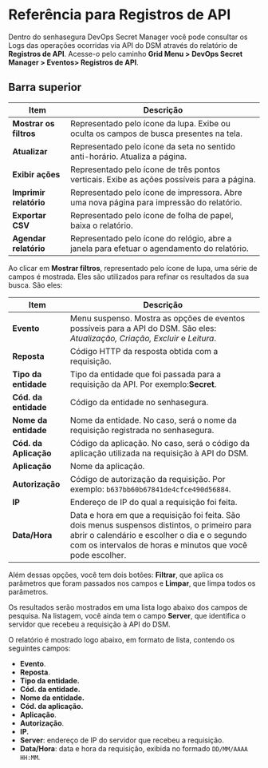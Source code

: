 # Referência para Registros de API

Dentro do senhasegura DevOps Secret Manager você pode consultar os Logs das operações ocorridas via API do DSM através do relatório de **Registros de API**. Acesse-o pelo caminho **Grid Menu > DevOps Secret Manager > Eventos> Registros de API**.

## Barra superior

| Item                     | Descrição                                                                                      |
| ------------------------ | ------------------------------------------------------------------------------------------------ |
| **Mostrar os filtros**  | Representado pelo ícone da lupa. Exibe ou oculta os campos de busca presentes na tela.          |
| **Atualizar**           | Representado pelo ícone da seta no sentido anti-horário. Atualiza a página.                   |
| **Exibir ações**      | Representado pelo ícone de três pontos verticais. Exibe as  ações possíveis para a página. |
| **Imprimir relatório** | Representado pelo ícone de impressora. Abre uma nova página para impressão do relatório.     |
| **Exportar CSV**        | Representado pelo ícone de folha de papel, baixa o relatório.                                  |
| **Agendar relatório**  | Representado pelo ícone do relógio, abre a janela para efetuar o agendamento do relatório.    |

Ao clicar em **Mostrar filtros**, representado pelo ícone de lupa, uma série de campos é mostrada. Eles são utilizados para refinar os resultados da sua busca. São eles:

| Item                           | Descrição                                                                                                                                                                                                      |
| ------------------------------ | ---------------------------------------------------------------------------------------------------------------------------------------------------------------------------------------------------------------- |
| **Evento**               | Menu suspenso. Mostra as opções de eventos possíveis para a API do DSM. São eles: *Atualização, Criação, Excluir* e *Leitura*.                                                                        |
| **Reposta**              | Código HTTP da resposta obtida com a requisição.                                                                                                                                                              |
| **Tipo da entidade**     | Tipo da entidade que foi passada para a requisição da API. Por exemplo:**Secret**.                                                                                                                            |
| **Cód. da entidade**    | Código da entidade no senhasegura.                                                                                                                                                                              |
| **Nome da entidade**     | Nome da entidade. No caso, será o nome da requisição registrada no senhasegura.                                                                                                                               |
| **Cód. da Aplicação** | Código da aplicação. No caso, será o código da aplicação utilizada na requisição à API do DSM.                                                                                                         |
| **Aplicação**          | Nome da aplicação.                                                                                                                                                                                             |
| **Autorização**        | Código de autorização da requisição. Por exemplo: `b637bb60b67841de4cfce490d56884`.                                                                                                                        |
| **IP**                   | Endereço de IP do qual a requisição foi feita.                                                                                                                                                                |
| **Data/Hora**            | Data e hora em que a requisição foi feita. São dois menus suspensos distintos, o primeiro para abrir o calendário e escolher o dia e o segundo com os intervalos de horas e minutos que você pode escolher. |

Além dessas opções, você tem dois botões: **Filtrar**, que aplica os parâmetros que foram passados nos campos e **Limpar**, que limpa todos os parâmetros.

Os resultados serão mostrados em uma lista logo abaixo dos campos de pesquisa. Na listagem, você ainda tem o campo **Server**, que identifica o servidor que recebeu a requisição à API do DSM.

O relatório é mostrado logo abaixo, em formato de lista, contendo os seguintes campos:

* **Evento**.
* **Reposta**.
* **Tipo da entidade.**
* **Cód. da entidade.**
* **Nome da entidade.**
* **Cód. da aplicação.**
* **Aplicação**.
* **Autorização**.
* **IP.**
* **Server**: endereço de IP do servidor que recebeu a requisição.
* **Data/Hora**: data e hora da requisição, exibida no formado `DD/MM/AAAA HH:MM`.
